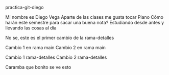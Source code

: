  practica-git-diego

Mi nombre es Diego Vega
Aparte de las clases me gusta tocar Piano
Cómo harán este semestre para sacar una buena nota? Estudiando desde antes y llevando las cosas al día

No se, este es el primer cambio de la rama-detalles

Cambio 1 en rama main
Cambio 2 en rama main

Cambio 1 rama-detalles
Cambio 2 rama-detalles

Caramba que bonito se ve esto
